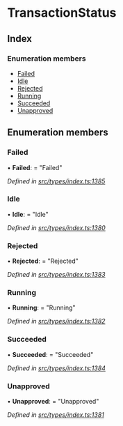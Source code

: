 # TransactionStatus

## Index

### Enumeration members

* [Failed](_types_index_.transactionstatus.md#failed)
* [Idle](_types_index_.transactionstatus.md#idle)
* [Rejected](_types_index_.transactionstatus.md#rejected)
* [Running](_types_index_.transactionstatus.md#running)
* [Succeeded](_types_index_.transactionstatus.md#succeeded)
* [Unapproved](_types_index_.transactionstatus.md#unapproved)

## Enumeration members

### Failed

• **Failed**: = "Failed"

_Defined in_ [_src/types/index.ts:1385_](https://github.com/PolymathNetwork/polymath-sdk/blob/e8bbc1e/src/types/index.ts#L1385)

### Idle

• **Idle**: = "Idle"

_Defined in_ [_src/types/index.ts:1380_](https://github.com/PolymathNetwork/polymath-sdk/blob/e8bbc1e/src/types/index.ts#L1380)

### Rejected

• **Rejected**: = "Rejected"

_Defined in_ [_src/types/index.ts:1383_](https://github.com/PolymathNetwork/polymath-sdk/blob/e8bbc1e/src/types/index.ts#L1383)

### Running

• **Running**: = "Running"

_Defined in_ [_src/types/index.ts:1382_](https://github.com/PolymathNetwork/polymath-sdk/blob/e8bbc1e/src/types/index.ts#L1382)

### Succeeded

• **Succeeded**: = "Succeeded"

_Defined in_ [_src/types/index.ts:1384_](https://github.com/PolymathNetwork/polymath-sdk/blob/e8bbc1e/src/types/index.ts#L1384)

### Unapproved

• **Unapproved**: = "Unapproved"

_Defined in_ [_src/types/index.ts:1381_](https://github.com/PolymathNetwork/polymath-sdk/blob/e8bbc1e/src/types/index.ts#L1381)

